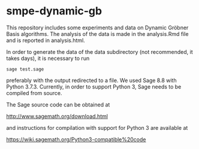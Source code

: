 # smpe-dynamic-gb

This repository includes some experiments and data on Dynamic Gröbner Basis algorithms.
The analysis of the data is made in the analysis.Rmd file and is reported in
analysis.html.

In order to generate the data of the data subdirectory (not recommended, it takes days),
it is necessary to run

`sage test.sage`

preferably with the output redirected to a file. We used Sage 8.8 with Python 3.7.3.
Currently, in order to support Python 3, Sage needs to be compiled from source.

The Sage source code can be obtained at

http://www.sagemath.org/download.html

and instructions for compilation with support for Python 3 are available at

https://wiki.sagemath.org/Python3-compatible%20code
